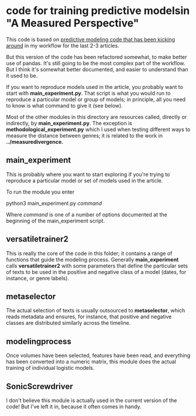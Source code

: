 code for training predictive modelsin "A Measured Perspective"
==============================================================

This code is based on [predictive modeling code that has been kicking around](https://github.com/tedunderwood/horizon/tree/master/logistic) in my workflow for the last 2-3 articles.

But this version of the code has been refactored somewhat, to make better use of pandas. It's still going to be the most complex part of the workflow. But I think it's somewhat better documented, and easier to understand than it used to be.

If you want to reproduce models used in the article, you probably want to start with **main_experiment.py**. That script is what you would run to reproduce a particular model or group of models; in principle, all you need to know is what command to give it (see below).

Most of the other modules in this directory are resources called, directly or indirectly, by **main_experiment.py**. The exception is **methodological_experiment.py** which I used when testing different ways to measure the distance between genres; it is related to the work in **../measuredivergence.**

main_experiment
----------------

This is probably where you want to start exploring if you're trying to reproduce a particular model or set of models used in the article.

To run the module you enter

python3 main_experiment.py *command*

Where *command* is one of a number of options documented at the beginning of the main_experiment script.

versatiletrainer2
-----------------

This is really the core of the code in this folder; it contains a range of functions that guide the modeling process. Generally **main_experiment** calls **versatiletrainer2** with some parameters that define the particular sets of texts to be used in the positive and negative class of a model (dates, for instance, or genre labels).

metaselector
-------------

The actual selection of texts is usually outsourced to **metaselector**, which reads metadata and ensures, for instance, that positive and negative classes are distributed similarly across the timeline.

modelingprocess
---------------

Once volumes have been selected, features have been read, and everything has been converted into a numeric matrix, this module does the actual training of individual logistic models.

SonicScrewdriver
-----------------

I don't believe this module is actually used in the current version of the code! But I've left it in, because it often comes in handy.

